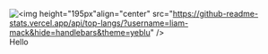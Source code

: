 <!--### Hi there 👋-->

<img align="top" src="https://github-readme-stats.vercel.app/api/?username=liam-mack&theme=yeblu" /><img height="195px"align="center" src="https://github-readme-stats.vercel.app/api/top-langs/?username=liam-mack&hide=handlebars&theme=yeblu" />
</br>
Hello


<!--
**liam-mack/liam-mack** is a ✨ _special_ ✨ repository because its `README.md` (this file) appears on your GitHub profile.

Here are some ideas to get you started:

- 🔭 I’m currently working on ...
- 🌱 I’m currently learning ...
- 👯 I’m looking to collaborate on ...
- 🤔 I’m looking for help with ...
- 💬 Ask me about ...
- 📫 How to reach me: ...
- 😄 Pronouns: ...
- ⚡ Fun fact: ...
-->

